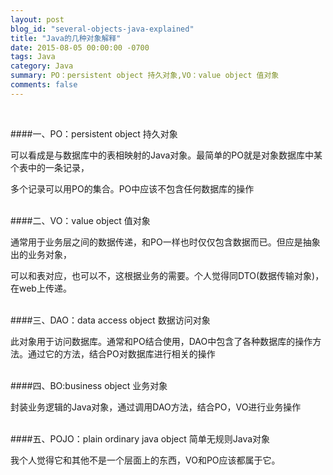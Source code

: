 ```yaml
---
layout: post
blog_id: "several-objects-java-explained"
title: "Java的几种对象解释"
date: 2015-08-05 00:00:00 -0700
tags: Java
category: Java
summary: PO：persistent object 持久对象,VO：value object 值对象
comments: false
---
```

</br>

####一、PO：persistent object 持久对象

可以看成是与数据库中的表相映射的Java对象。最简单的PO就是对象数据库中某个表中的一条记录，

多个记录可以用PO的集合。PO中应该不包含任何数据库的操作

</br>
####二、VO：value object 值对象

通常用于业务层之间的数据传递，和PO一样也时仅仅包含数据而已。但应是抽象出的业务对象，

可以和表对应，也可以不，这根据业务的需要。个人觉得同DTO(数据传输对象)，在web上传递。

</br>
####三、DAO：data access object 数据访问对象

此对象用于访问数据库。通常和PO结合使用，DAO中包含了各种数据库的操作方法。通过它的方法，结合PO对数据库进行相关的操作

</br>
####四、BO:business object 业务对象

封装业务逻辑的Java对象，通过调用DAO方法，结合PO，VO进行业务操作

</br>
####五、POJO：plain ordinary java object 简单无规则Java对象

我个人觉得它和其他不是一个层面上的东西，VO和PO应该都属于它。

</br>